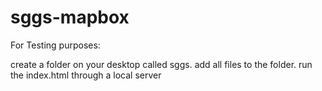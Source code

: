 # sggs-mapbox
For Testing purposes:

create a folder on your desktop called sggs.
add all files to the folder.
run the index.html through a local server
